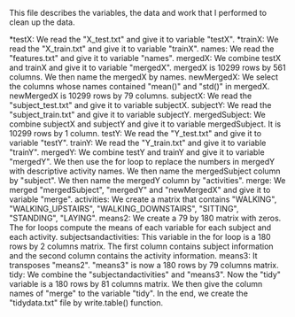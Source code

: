 This file describes the variables, the data and work that I performed to clean up the data.

*testX: We read the "X_test.txt" and give it to variable "testX".
*trainX: We read the "X_train.txt" and give it to variable "trainX".
names: We read the "features.txt" and give it to variable "names".
mergedX: We combine testX and trainX and give it to variable "mergedX". mergedX is 10299 rows by 561 columns.
We then name the mergedX by names.
newMergedX: We select the columns whose names contained "mean()" and "std()" in mergedX. newMergedX is 10299 rows by 79 columns.
subjectX: We read the "subject_test.txt" and give it to variable subjectX.
subjectY: We read the "subject_train.txt" and give it to variable subjectY.
mergedSubject: We combine subjectX and subjectY and give it to variable mergedSubject. It is 10299 rows by 1 column.
testY: We read the "Y_test.txt" and give it to variable "testY".
trainY: We read the "Y_train.txt" and give it to variable "trainY".
mergedY: We combine testY and trainY and give it to variable "mergedY".
We then use the for loop to replace the numbers in mergedY with descriptive activity names.
We then name the mergedSubject column by "subject".
We then name the mergedY column by "activities".
merge: We merged "mergedSubject", "mergedY" and "newMergedX" and give it to variable "merge".
activities: We create a matrix that contains "WALKING", "WALKING_UPSTAIRS", "WALKING_DOWNSTAIRS", "SITTING", "STANDING", "LAYING".
means2: We create a 79 by 180 matrix with zeros.
The for loops compute the means of each variable for each subject and each activity.
subjectsandactivities: This variable in the for loop is a 180 rows by 2 columns matrix. The first column contains subject information and the second column contains the activity information.
means3: It transposes "means2". "means3" is now a 180 rows by 79 columns matrix.
tidy: We combine the "subjectandactivities" and "means3". Now the "tidy" variable is a 180 rows by 81 columns matrix.
We then give the column names of "merge" to the variable "tidy".
In the end, we create the "tidydata.txt" file by write.table() function.

